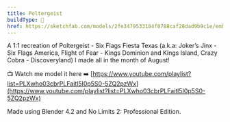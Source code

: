 ```yaml
---
title: Poltergeist
buildType: 🎢
href: https://sketchfab.com/models/2fe3479533184f8788caf28dad9b9c1e/embed
---
```

A 1:1 recreation of Poltergeist - Six Flags Fiesta Texas (a.k.a: Joker’s Jinx - Six Flags America, Flight of Fear - Kings Dominion and Kings Island, Crazy Cobra - Discoveryland) I made all in the month of August!

📺 Watch me model it here ➡️ [https://www.youtube.com/playlist?list=PLXwho03cbrPLFaitl5I0p5S0-5ZQ2pzWx](https://www.youtube.com/playlist?list=PLXwho03cbrPLFaitl5I0p5S0-5ZQ2pzWx)

Made using Blender 4.2 and No Limits 2: Professional Edition.
